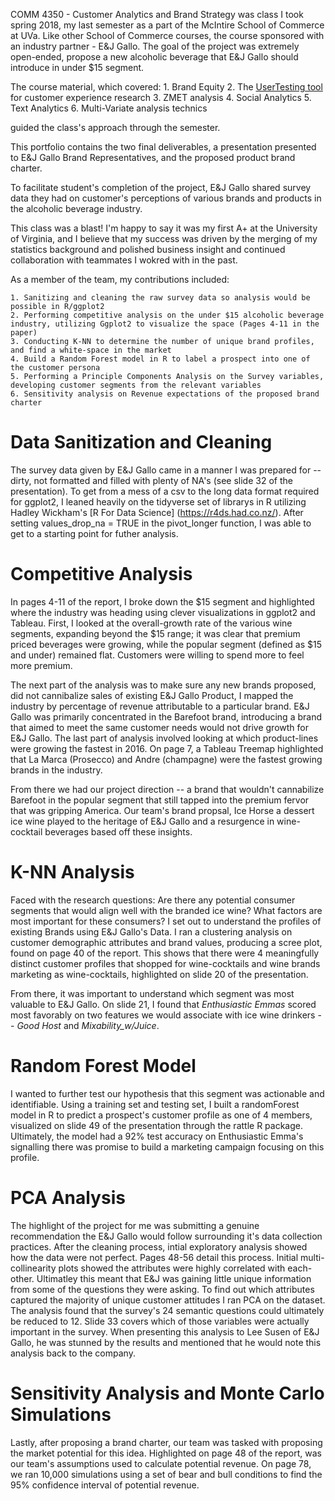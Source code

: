COMM 4350 - Customer Analytics and Brand Strategy was class I took spring 2018, my last semester as a part of the McIntire School of Commerce at UVa. Like other School of Commerce courses, the course sponsored with an industry partner - E&J Gallo. The goal of the project was extremely open-ended, propose a new alcoholic beverage that E&J Gallo should introduce in under $15 segment.

The course material, which covered:
    1. Brand Equity
    2. The [UserTesting tool](https://www.usertesting.com/) for customer experience research
    3. ZMET analysis
    4. Social Analytics
    5. Text Analytics
    6. Multi-Variate analysis technics

guided the class's approach through the semester. 

This portfolio contains the two final deliverables, a presentation presented to E&J Gallo Brand Representatives, and the proposed product brand charter. 

To facilitate student's completion of the project, E&J Gallo shared survey data they had on customer's perceptions of various brands and products in the alcoholic beverage industry.

This class was a blast! I'm happy to say it was my first A+ at the University of Virginia, and I believe that my success was driven by the merging of my statistics background and polished business insight and continued collaboration with teammates I wokred with in the past.

As a member of the team, my contributions included:

    1. Sanitizing and cleaning the raw survey data so analysis would be possible in R/ggplot2 
    2. Performing competitive analysis on the under $15 alcoholic beverage industry, utilizing Ggplot2 to visualize the space (Pages 4-11 in the paper)
    3. Conducting K-NN to determine the number of unique brand profiles, and find a white-space in the market
    4. Build a Random Forest model in R to label a prospect into one of the customer persona
    5. Performing a Principle Components Analysis on the Survey variables, developing customer segments from the relevant variables
    6. Sensitivity analysis on Revenue expectations of the proposed brand charter
    
# Data Sanitization and Cleaning

The survey data given by E&J Gallo came in a manner I was prepared for -- dirty, not formatted and filled with plenty of NA's (see slide 32 of the presentation). To get from a mess of a csv to the long data format required for ggplot2, I leaned heavily on the tidyverse set of librarys in R utilizing Hadley Wickham's [R For Data Science] (https://r4ds.had.co.nz/). After setting values_drop_na = TRUE in the pivot_longer function, I was able to get to a starting point for futher analysis. 

# Competitive Analysis

In pages 4-11 of the report, I broke down the $15 segment and highlighted where the industry was heading using clever visualizations in ggplot2 and Tableau. First, I looked at the overall-growth rate of the various wine segments, expanding beyond the $15 range; it was clear that premium priced beverages were growing, while the popular segment (defined as $15 and under) remained flat. Customers were willing to spend more to feel more premium. 

The next part of the analysis was to make sure any new brands proposed, did not cannibalize sales of existing E&J Gallo Product, I mapped the industry by percentage of revenue attributable to a particular brand. E&J Gallo was primarily concentrated in the Barefoot brand, introducing a brand that aimed to meet the same customer needs would not drive growth for E&J Gallo. The last part of analysis involved looking at which product-lines were growing the fastest in 2016. On page 7, a Tableau Treemap highlighted that La Marca (Prosecco) and Andre (champagne) were the fastest growing brands in the industry.

From there we had our project direction -- a brand that wouldn't cannabilize Barefoot in the popular segment that still tapped into the premium fervor that was gripping America. Our team's brand propsal, Ice Horse a dessert ice wine played to the heritage of E&J Gallo and a resurgence in wine-cocktail beverages based off these insights.


# K-NN Analysis

Faced with the research questions: Are there any potential consumer segments that would align well with the branded ice wine? What factors are most important for these consumers? I set out to understand the profiles of existing Brands using E&J Gallo's Data. I ran a clustering analysis on customer demographic attributes and brand values, producing a scree plot, found on page 40 of the report. This shows that there were 4 meaningfully distinct customer profiles that shopped for wine-cocktails and wine brands marketing as wine-cocktails, highlighted on slide 20 of the presentation. 

From there, it was important to understand which segment was most valuable to E&J Gallo. On slide 21, I found that _Enthusiastic Emmas_ scored most favorably on two features we would associate with ice wine drinkers -- _Good Host_ and _Mixability_w/Juice_. 

# Random Forest Model

I wanted to further test our hypothesis that this segment was actionable and identifiable. Using a training set and testing set, I built a randomForest model in R to predict a prospect's customer profile as one of 4 members, visualized on slide 49 of the presentation through the rattle R package. Ultimately, the model had a 92% test accuracy on Enthusiastic Emma's signalling there was promise to build a marketing campaign focusing on this profile. 

# PCA Analysis

The highlight of the project for me was submitting a genuine recommendation the E&J Gallo would follow surrounding it's data collection practices. After the cleaning process, intial exploratory analysis showed how the data were not perfect. Pages 48-56 detail this process. Initial multi-collinearity plots showed the attributes were highly correlated with each-other. Ultimatley this meant that E&J was gaining little unique information from some of the questions they were asking. To find out which attributes captured the majority of unique customer attitudes I ran PCA on the dataset. The analysis found that the survey's 24 semantic questions could ultimately be reduced to 12.  Slide 33 covers which of those variables were actually important in the survey. When presenting this analysis to Lee Susen of E&J Gallo, he was stunned by the results and mentioned that he would note this analysis back to the company.

# Sensitivity Analysis and Monte Carlo Simulations

Lastly, after proposing a brand charter, our team was tasked with proposing the market potential for this idea. Highlighted on page 48 of the report, was our team's assumptions used to calculate potential revenue. On page 78, we ran 10,000 simulations using a set of bear and bull conditions to find the 95% confidence interval of potential revenue.
